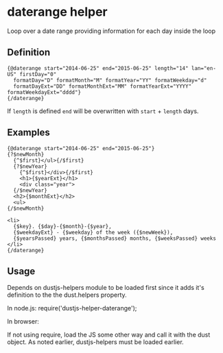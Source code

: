 # daterange helper 

Loop over a date range providing information for each day inside the loop

## Definition

```
{@daterange start="2014-06-25" end="2015-06-25" length="14" lan="en-US" firstDay="0"
  formatDay="D" formatMonth="M" formatYear="YY" formatWeekday="d"
  formatDayExt="DD" formatMonthExt="MM" formatYearExt="YYYY" formatWeekdayExt="dddd"}
{/daterange}
```

If `length` is defined `end` will be overwritten with `start` + `length` days.

## Examples

```
{@daterange start="2014-06-25" end="2015-06-25"}
{?$newMonth}
  {^$first}</ul>{/$first}
  {?$newYear}
    {^$first}</div>{/$first}
    <h1>{$yearExt}</h1>
    <div class="year">
  {/$newYear}
  <h2>{$monthExt}</h2>
  <ul>
{/$newMonth}

<li>
  {$key}. {$day}-{$month}-{$year}, 
  {$weekdayExt} - {$weekday} of the week ({$newWeek}),
  {$yearsPassed} years, {$monthsPassed} months, {$weeksPassed} weeks
</li>
{/daterange}
```

## Usage
Depends on dustjs-helpers module to be loaded first since it adds it's definition to the
the dust.helpers property.

In node.js:
require('dustjs-helper-daterange');

In browser:

If not using require, load the JS some other way and call it with the dust object. As noted earlier,
dustjs-helpers must be loaded earlier.

